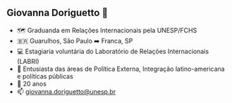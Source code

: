 ## Giovanna Doriguetto 👋

- 🗺️ Graduanda em Relações Internacionais pela UNESP/FCHS
- 🇧🇷 Guarulhos, São Paulo ➡️ Franca, SP
- 💻 Estagiaria voluntária do Laboratório de Relações Internacionais (LABRI)
- 📰 Entusiasta das áreas de Política Externa, Integração latino-americana e políticas públicas
- 📎 20 anos
- 📫 giovanna.doriguetto@unesp.br
